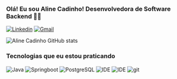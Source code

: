 ### Olá! Eu sou Aline Cadinho! Desenvolvedora de Software Backend 👩‍🦱

[![Linkedin](https://img.shields.io/badge/LinkedIn-0077B5?style=for-the-badge&logo=linkedin&logoColor=white)](https://www.linkedin.com/in/aline-cadinho/)
[![Gmail](https://img.shields.io/badge/Gmail-D14836?style=for-the-badge&logo=gmail&logoColor=white)](cadinhoaline@gmail.com)

![Aline Cadinho GitHub stats](https://github-readme-stats.vercel.app/api?username=alinecadinhoo&show_icons=true&theme=synthwave)

### Tecnologias que eu estou praticando

<div>
<img align="center" alt="Java" src="https://img.shields.io/badge/Java-ED8B00?style=for-the-badge&logo=openjdk&logoColor=white" />
<img align="center" alt="Springboot" src="https://img.shields.io/badge/Spring-6DB33F?style=for-the-badge&logo=spring&logoColor=white" />
<img align="center" alt="PostgreSQL" src="https://img.shields.io/badge/PostgreSQL-316192?style=for-the-badge&logo=postgresql&logoColor=white" />
<img align="center" alt="IDE" src="https://img.shields.io/badge/IntelliJ_IDEA-000000.svg?style=for-the-badge&logo=intellij-idea&logoColor=whit" />
<img align="center" alt="IDE" src="https://img.shields.io/badge/Eclipse-2C2255?style=for-the-badge&logo=eclipse&logoColor=white" />
<img align="center" alt="git" src="https://img.shields.io/badge/GIT-E44C30?style=for-the-badge&logo=git&logoColor=white" />
</div>

